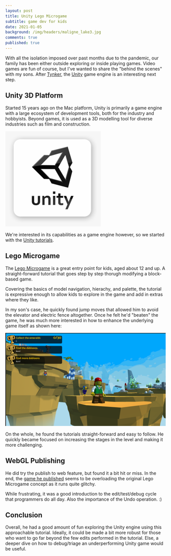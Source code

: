 ```yaml
---
layout: post
title: Unity Lego Microgame
subtitle: game dev for kids
date: 2021-01-05
background: /img/headers/maligne_lake3.jpg
comments: true
published: true
---
```


With all the isolation imposed over past months due to the pandemic, our family has been either outside exploring or inside playing games.  Video games are fun of course, but I've wanted to share the "behind the scenes" with my sons.  After [Tynker](http://www.tynker.com), the [Unity](http://unity.com) game engine is an interesting next step.

## Unity 3D Platform

Started 15 years ago on the Mac platform, Unity is primarily a game engine with a large ecosystem of development tools, both for the industry and hobbyists.  Beyond games, it is used as a 3D modelling tool for diverse industries such as film and construction. 

<img src="/img/posts/unity_lego_logo.png" class="img-fluid" />

We're interested in its capabilities as a game engine however, so we started with the [Unity tutorials](https://learn.unity.com/).

## Lego Microgame

The [Lego Microgame](https://learn.unity.com/project/lego-template) is a great entry point for kids, aged about 12 and up.  A straight-forward tutorial that goes step by step thorugh modifying a block-based game. 

Covering the basics of model navigation, hierachy, and palette, the tutorial is expressive enough to allow kids to explore in the game and add in extras where they like.

In my son's case, he quickly found jump moves that allowed him to avoid the elevator and electric fence altogether.  Once he felt he'd "beaten" the game, he was much more interested in how to enhance the underlying game itself as shown here:

<img src="/img/posts/unity_lego_kids.png" class="img-fluid" />

On the whole, he found the tutorials straight-forward and easy to follow.  He quickly became focused on increasing the stages in the level and making it more challenging.

## WebGL Publishing

He did try the publish to web feature, but found it a bit hit or miss.  In the end, the [game he published](https://play.unity.com/mg/other/webgl-builds-6978) seems to be overloading the original Lego Microgame concept as it runs quite glitchy.

While frustrating, it was a good introduction to the edit/test/debug cycle that programmers do all day.  Also the importance of the Undo operation. :)

## Conclusion

Overall, he had a good amount of fun exploring the Unity engine using this approachable tutorial.  Ideally, it could be made a bit more robust for those who want to go far beyond the few edits performed in the tutorial.  Else, a deeper dive on how to debug/triage an underperforming Unity game would be useful.
